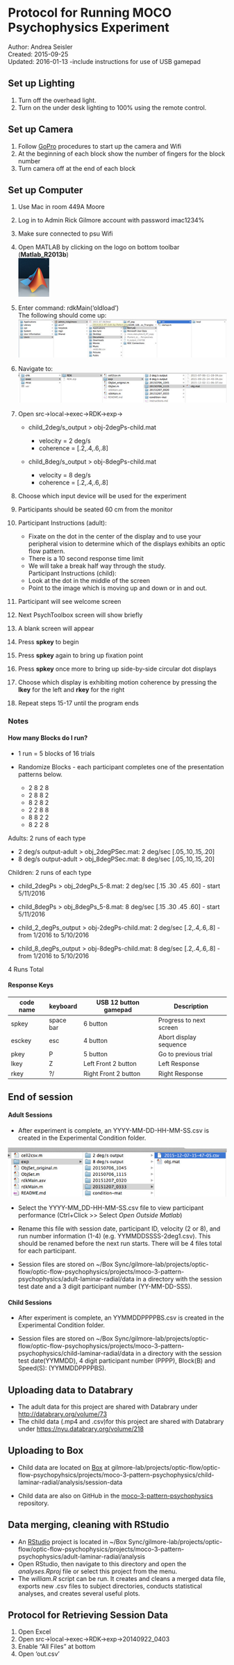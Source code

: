 # Protocol for Running MOCO Psychophysics Experiment

Author: Andrea Seisler  
Created: 2015-09-25  
Updated: 2016-01-13 -include instructions for use of USB gamepad  

## Set up Lighting

1. Turn off the overhead light.
2. Turn on the under desk lighting to 100% using the remote control.

## Set up Camera

1. Follow [GoPro](go-pro-instructions.md) procedures to start up the camera and Wifi
2. At the beginning of each block show the number of fingers for the block number
3. Turn camera off at the end of each block
 	



## Set up Computer

1. Use Mac in room 449A Moore
2. Log in to Admin Rick Gilmore account with password imac1234%
3. Make sure connected to psu Wifi
4. Open MATLAB by clicking on the logo on bottom toolbar (**Matlab_R2013b**)  
  ![Matlab icon](../imgs/Matlab-icon.png)  
5. Enter command: rdkMain(‘oldload’)  
   The following should come up:   
  ![Select File to Load](../imgs/Choose-file.jpg)  
6. Navigate to:  
  ![Select File to Load](../imgs/Choose-file2.jpg)  
7. Open src->local->exec->RDK->exp->  

    - child_2deg/s_output > obj-2degPs-child.mat   
      - velocity = 2 deg/s  
      - coherence = [.2,.4,.6,.8]  
          
    - child_8deg/s_output > obj-8degPs-child.mat  
      - velocity = 8 deg/s    
      - coherence = [.2,.4,.6,.8]   
         
      
8. Choose which input device will be used for the experiment  

9. Participants should be seated 60 cm from the monitor

10. Participant Instructions (adult):   
    - Fixate on the dot in the center of the display and to use your peripheral vision to determine which of the displays exhibits an optic flow pattern.
    - There is a 10 second response time limit
    - We will take a break half way through the study.  
    Participant Instructions (child):
    - Look at the dot in the middle of the screen
    - Point to the image which is moving up and down or in and out.
11. Participant will see welcome screen
12. Next PsychToolbox screen will show briefly
13. A blank screen will appear
14. Press **spkey** to begin
15. Press **spkey** again to bring up fixation point
16. Press **spkey** once more to bring up side-by-side circular dot displays
17. Choose which display is exhibiting motion coherence by pressing the **lkey** for the left and **rkey** for the right
18. Repeat steps 15-17 until the program ends

### Notes


#### How many Blocks do I run?  
- 1 run = 5 blocks of 16 trials  
- Randomize Blocks - each participant completes one of the presentation patterns below.  

	- 2 8 2 8  
	- 2 8 8 2  
	- 8 2 8 2  
	- 2 2 8 8  
	- 8 8 2 2  
	- 8 2 2 8  
		

Adults: 2 runs of each type    

- 2 deg/s output-adult > obj_2degPSec.mat: 2 deg/sec [.05,.10,.15,.20]  
- 8 deg/s output-adult > obj_8degPSec.mat: 8 deg/sec [.05,.10,.15,.20]  

Children: 2 runs of each type  

- child_2degPs > obj_2degPs_5-8.mat: 2 deg/sec [.15 .30 .45 .60]  - start 5/11/2016
- child_8degPs > obj_8degPs_5-8.mat: 8 deg/sec [.15 .30 .45 .60]  - start 5/11/2016


- child_2_degPs_output > obj-2degPs-child.mat: 2 deg/sec [.2,.4,.6,.8]  - from 1/2016 to 5/10/2016
- child_8_degPs_output > obj-8degPs-child.mat: 8 deg/sec [.2,.4,.6,.8]  - from 1/2016 to 5/10/2016

4 Runs Total


#### Response Keys
|code name| keyboard    | USB 12 button gamepad| Description            | 
|---------|-------------|----------------------|------------------------| 
| spkey   | space bar   | 6 button             |Progress to next screen |  
| esckey  | esc         | 4 button             |Abort display sequence  |  
| pkey    | P           | 5 button             |Go to previous trial    | 
| lkey    | Z           | Left Front 2 button  |Left Response           |
| rkey    | ?/          | Right Front 2 button |Right Response          |


## End of session

#### Adult Sessions

- After experiment is complete, an YYYY-MM-DD-HH-MM-SS.csv is created in the Experimental Condition folder.

![Output File](../imgs/output-file-path.jpg)


- Select the YYYY-MM_DD-HH-MM-SS.csv file to view participant performance (Ctrl+Click \>\> Select *Open Outside Matlab*)

- Rename this file with session date, participant ID, velocity (2 or 8), and run number information (1-4) (e.g. YYMMDDSSSS-2deg1.csv). This should be renamed before the next run starts. There will be 4 files total for each participant.

- Session files are stored on ~/Box Sync/gilmore-lab/projects/optic-flow/optic-flow-psychophysics/projects/moco-3-pattern-psychophysics/adult-laminar-radial/data in a directory with the session test date and a 3 digit participant number (YY-MM-DD-SSS).

#### Child Sessions

- After experiment is complete, an YYMMDDPPPPBS.csv is created in the Experimental Condition folder.

- Session files are stored on ~/Box Sync/gilmore-lab/projects/optic-flow/optic-flow-psychophysics/projects/moco-3-pattern-psychophysics/child-laminar-radial/data in a directory with the session test date(YYMMDD), 4 digit participant number (PPPP), Block(B) and Speed(S): (YYMMDDPPPPBS).


## Uploading data to Databrary

- The adult data for this project are shared with Databrary under <http://databrary.org/volume/73>
- The child data (.mp4 and .csv)for this project are shared with Databrary under <https://nyu.databrary.org/volume/218>

## Uploading to Box  

- Child data are located on [Box](https://psu.app.box.com/files/0/f/9026922610/session-data) at gilmore-lab/projects/optic-flow/optic-flow-psychopyhsics/projects/moco-3-pattern-psychophysics/child-laminar-radial/analysis/session-data

- Child data are also on GitHub in the [moco-3-pattern-psychophysics](https://github.com/gilmore-lab/moco-3-pattern-psychophysics/tree/master/child-laminar-radial/data) repository.

## Data merging, cleaning with RStudio

- An [RStudio](http://www.rstudio.com/) project is located in ~/Box Sync/gilmore-lab/projects/optic-flow/optic-flow-psychophysics/projects/moco-3-pattern-psychophysics/adult-laminar-radial/analysis
- Open RStudio, then navigate to this directory and open the *analyses.Rproj* file or select this project from the menu.
- The *william.R* script can be run. It creates and cleans a merged data file, exports new .csv files to subject directories, conducts statistical analyses, and creates several useful plots.




## Protocol for Retrieving Session Data  
1.	Open Excel  
2.	Open src->local->exec->RDK->exp->20140922_0403  
3.	Enable “All Files” at bottom  
4.	Open ‘out.csv’  
